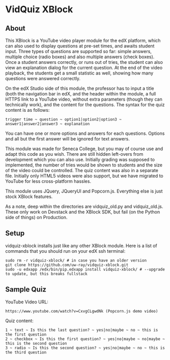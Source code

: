 VidQuiz XBlock
==============

About
-----

This XBlock is a YouTube video player module for the edX platform, which can also used to display questions at pre-set
times, and awaits student input. Three types of questions are supported so far: simple answers, multiple choice
(radio boxes) and also multiple answers (check boxes). Once a student answers correctly, or runs out of tries, the
student can also view an explanation dialog for the current question. At the end of the video playback, the students get
a small statistic as well, showing how many questions were answered correctly.

On the edX Studio side of this module, the professor has to input a title (both the navigation bar in edX, and the
header within the module, a full HTTPS link to a YouTube video, without extra parameters (though they can technically
work), and the content for the questions. The syntax for the quiz content is as follows:

    trigger time ~ question ~ option1|option2|option3 ~ answer1|answer2|answer3 ~ explanation

You can have one or more options and answers for each questions. Options and all but the first answer will be ignored
for text answers.

This module was made for Seneca College, but you may of course use and adapt this code as you wish. There are still
hidden left-overs from development which you can also use. Initially grading was supposed to implemented, the number of
tries would be shown to students and the size of the video could be controlled. The quiz content was also in a separate
file. Initially only HTML5 videos were also support, but we have migrated to YouTube for less cross-platform hassles.

This module uses JQuery, JQueryUI and Popcorn.js. Everything else is just stock XBlock features.

As a note, deep within the directories are vidquiz_old.py and vidquiz_old.js. These only work on Devstack and the XBlock
SDK, but fail (on the Python side of things) on Production.

Setup
-----

vidquiz-xblock installs just like any other XBlock module. Here is a list of commands that you should run on your edX
ssh terminal:

    sudo rm -r vidquiz-xblock/ # in case you have an older version
    git clone https://github.com/uw-ray/vidquiz-xblock.git
    sudo -u edxapp /edx/bin/pip.edxapp install vidquiz-xblock/ # --upgrade to update, but this breaks fullstack


Sample Quiz
-----------

YouTube Video URL:

    https://www.youtube.com/watch?v=CxvgCLgwdNk (Popcorn.js demo video)

Quiz content:

    1 ~ text ~ Is this the last question? ~ yes|no|maybe ~ no ~ this is the first question
    2 ~ checkbox ~ Is this the first question? ~ yes|no|maybe ~ no|maybe ~ this is the second question
    3 ~ radio ~ Is this the second question? ~ yes|no|maybe ~ no ~ this is the third question
